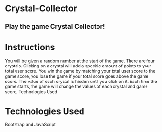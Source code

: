 # Crystal-Collector

## Play the game Crystal Collector!

# Instructions

You will be given a random number at the start of the game. There are four crystals. Clicking on a crystal will add a specific amount of points to your total user score. You win the game by matching your total user score to the game score, you lose the game if your total score goes above the game score. The value of each crystal is hidden until you click on it. Each time the game starts, the game will change the values of each crystal and game score.
Technologies Used

# Technologies Used
   Bootstrap and JavaScript
